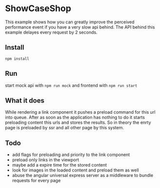 # ShowCaseShop
This example shows how you can greatly improve the perceived performance event if you have a very slow api behind. The API behind this example delayes every request by 2 seconds. 

## Install 
`npm install`

## Run
start mock api with `npm run mock` and frontend with `npm run start`  


## What it does 
While rendering a link component it pushes a preload command for this url into queue. After as soon as the application has nothing to do it starts preloading content this urls and stores the results. So in theory the enrty page is preloaded by ssr and all other page by this system.


## Todo
- add flags for preloading and priority to the link component
- preload only links in the viewport
- maybe add a expire time for the stored content
- look for images in the loaded content and preload them as well
- abuse the angular universal express server as a middleware to bundle requests for every page